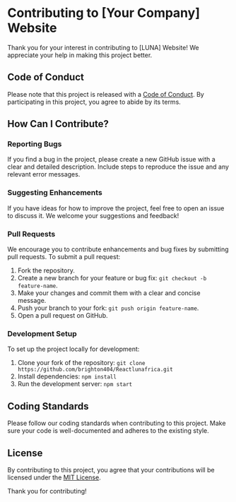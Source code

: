 # Contributing to [Your Company] Website

Thank you for your interest in contributing to [LUNA] Website! We appreciate your help in making this project better.

## Code of Conduct

Please note that this project is released with a [Code of Conduct](CODE_OF_CONDUCT.md). By participating in this project, you agree to abide by its terms.

## How Can I Contribute?

### Reporting Bugs

If you find a bug in the project, please create a new GitHub issue with a clear and detailed description. Include steps to reproduce the issue and any relevant error messages.

### Suggesting Enhancements

If you have ideas for how to improve the project, feel free to open an issue to discuss it. We welcome your suggestions and feedback!

### Pull Requests

We encourage you to contribute enhancements and bug fixes by submitting pull requests. To submit a pull request:

1. Fork the repository.
2. Create a new branch for your feature or bug fix: `git checkout -b feature-name`.
3. Make your changes and commit them with a clear and concise message.
4. Push your branch to your fork: `git push origin feature-name`.
5. Open a pull request on GitHub.

### Development Setup

To set up the project locally for development:

1. Clone your fork of the repository: `git clone https://github.com/brighton404/Reactlunafrica.git`
2. Install dependencies: `npm install`
3. Run the development server: `npm start`

## Coding Standards

Please follow our coding standards when contributing to this project. Make sure your code is well-documented and adheres to the existing style.

## License

By contributing to this project, you agree that your contributions will be licensed under the [MIT License](LICENSE).

Thank you for contributing!

